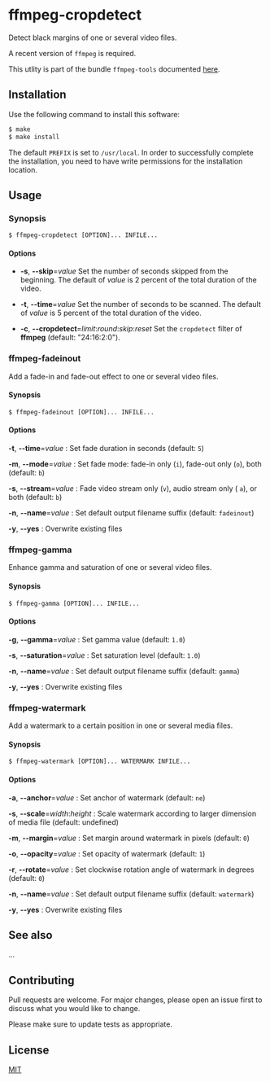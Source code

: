 # ffmpeg-cropdetect

Detect black margins of one or several video files.

A recent version of `ffmpeg` is required.

This utlity is part of the bundle `ffmpeg-tools` documented [here](../README.md).

## Installation

Use the following command to install this software:

```bash
$ make
$ make install
```

The default `PREFIX` is set to `/usr/local`.  In order to successfully complete the installation, you need to have write permissions for the installation location.

## Usage

### Synopsis

```console
$ ffmpeg-cropdetect [OPTION]... INFILE...
```

#### Options

- **-s**, **--skip**=_value_
  Set the number of seconds skipped from the beginning.  The default of _value_ is 2 percent of the total duration of the video.  

- **-t**, **--time**=_value_
  Set the number of seconds to be scanned.  The default of _value_ is 5 percent of the total duration of the video.

- **-c**, **--cropdetect**=_limit_:_round_:_skip_:_reset_
  Set the `cropdetect` filter of **ffmpeg** (default: "24:16:2:0").

### ffmpeg-fadeinout

Add a fade-in and fade-out effect to one or several video files.

#### Synopsis

```console
$ ffmpeg-fadeinout [OPTION]... INFILE...
```

#### Options

**-t**, **--time**=_value_
: Set fade duration in seconds (default: `5`)

**-m**, **--mode**=_value_
: Set fade mode: fade-in only (`i`), fade-out only (`o`), both (default: `b`)

**-s**, **--stream**=_value_
: Fade video stream only (`v`), audio stream only ( `a`), or both (default: `b`)

**-n**, **--name**=_value_
: Set default output filename suffix (default: `fadeinout`)

**-y**, **--yes**
: Overwrite existing files

### ffmpeg-gamma

Enhance gamma and saturation of one or several video files.

#### Synopsis

```console
$ ffmpeg-gamma [OPTION]... INFILE...
```

#### Options

**-g**, **--gamma**=_value_
: Set gamma value (default: `1.0`)

**-s**, **--saturation**=_value_
: Set saturation level (default: `1.0`)

**-n**, **--name**=_value_
: Set default output filename suffix (default: `gamma`)

**-y**, **--yes**
: Overwrite existing files

### ffmpeg-watermark

Add a watermark to a certain position in one or several media files.

#### Synopsis

```console
$ ffmpeg-watermark [OPTION]... WATERMARK INFILE...
```

#### Options

**-a**, **--anchor**=_value_
: Set anchor of watermark (default: `ne`)

**-s**, **--scale**=_width_:_height_
: Scale watermark according to larger dimension of media file (default: undefined)

**-m**, **--margin**=_value_
: Set margin around watermark in pixels (default: `0`)

**-o**, **--opacity**=_value_
: Set opacity of watermark (default: `1`)

**-r**, **--rotate**=_value_
: Set clockwise rotation angle of watermark in degrees (default: `0`)

**-n**, **--name**=_value_
: Set default output filename suffix (default: `watermark`)

**-y**, **--yes**
: Overwrite existing files

## See also

...

## Contributing

Pull requests are welcome. For major changes, please open an issue first to discuss what you would like to change.

Please make sure to update tests as appropriate.

## License

[MIT](https://choosealicense.com/licenses/mit/)
